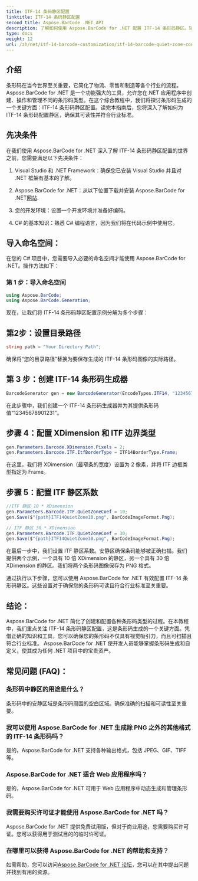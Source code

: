 ```yaml
---
title: ITF-14 条码静区配置
linktitle: ITF-14 条码静区配置
second_title: Aspose.BarCode .NET API
description: 了解如何使用 Aspose.BarCode for .NET 配置 ITF-14 条形码静区。轻松确保可读性和合规性。
type: docs
weight: 12
url: /zh/net/itf-14-barcode-customization/itf-14-barcode-quiet-zone-configuration/
---
```


## 介绍

条形码在当今世界至关重要，它简化了物流、零售和制造等各个行业的流程。 Aspose.BarCode for .NET 是一个功能强大的工具，允许您在.NET 应用程序中创建、操作和管理不同的条形码类型。在这个综合教程中，我们将探讨条形码生成的一个关键方面：ITF-14 条形码静区配置。读完本指南后，您将深入了解如何为 ITF-14 条形码配置静区，确保其可读性并符合行业标准。

## 先决条件

在我们使用 Aspose.BarCode for .NET 深入了解 ITF-14 条形码静区配置的世界之前，您需要满足以下先决条件：

1. Visual Studio 和 .NET Framework：确保您已安装 Visual Studio 并且对 .NET 框架有基本的了解。

2.  Aspose.BarCode for .NET：从以下位置下载并安装 Aspose.BarCode for .NET[网站](https://releases.aspose.com/barcode/net/).

3. 您的开发环境：设置一个开发环境并准备好编码。

4. C# 的基本知识：熟悉 C# 编程语言，因为我们将在代码示例中使用它。

## 导入命名空间：

在您的 C# 项目中，您需要导入必要的命名空间才能使用 Aspose.BarCode for .NET。操作方法如下：

### 第 1 步：导入命名空间

```csharp
using Aspose.BarCode;
using Aspose.BarCode.Generation;
```

现在，让我们将 ITF-14 条形码静区配置示例分解为多个步骤：

## 第2步：设置目录路径

```csharp
string path = "Your Directory Path";
```

确保将“您的目录路径”替换为要保存生成的 ITF-14 条形码图像的实际路径。

## 第 3 步：创建 ITF-14 条形码生成器

```csharp
BarcodeGenerator gen = new BarcodeGenerator(EncodeTypes.ITF14, "12345678901231");
```

在此步骤中，我们创建一个 ITF-14 条形码生成器并为其提供条形码值“12345678901231”。

## 步骤 4：配置 XDimension 和 ITF 边界类型

```csharp
gen.Parameters.Barcode.XDimension.Pixels = 2;
gen.Parameters.Barcode.ITF.ItfBorderType = ITF14BorderType.Frame;
```

在这里，我们将 XDimension（最窄条的宽度）设置为 2 像素，并将 ITF 边框类型指定为 Frame。

## 步骤 5：配置 ITF 静区系数

```csharp
//ITF 静区 10 * XDimension
gen.Parameters.Barcode.ITF.QuietZoneCoef = 10;
gen.Save($"{path}ITF14QuietZone10.png", BarCodeImageFormat.Png);

// ITF 静区 30 * XDimension
gen.Parameters.Barcode.ITF.QuietZoneCoef = 30;
gen.Save($"{path}ITF14QuietZone30.png", BarCodeImageFormat.Png);
```

在最后一步中，我们设置 ITF 静区系数。安静区确保条码能够被正确扫描。我们提供两个示例，一个具有 10 倍 XDimension 的静区，另一个具有 30 倍 XDimension 的静区。我们将两个条形码图像保存为 PNG 格式。

通过执行以下步骤，您可以使用 Aspose.BarCode for .NET 有效配置 ITF-14 条形码静区。这些设置对于确保您的条形码可读且符合行业标准至关重要。

## 结论：

Aspose.BarCode for .NET 简化了创建和配置各种条形码类型的过程。在本教程中，我们重点关注 ITF-14 条形码静区配置，这是条形码生成的一个关键方面。凭借正确的知识和工具，您可以确保您的条形码不仅具有视觉吸引力，而且可扫描且符合行业标准。 Aspose.BarCode for .NET 使开发人员能够掌握条形码生成和自定义，使其成为任何 .NET 项目中的宝贵资产。

## 常见问题 (FAQ)：

### 条形码中静区的用途是什么？
条形码中的安静区域是条形码周围的空白区域。确保准确的扫描和可读性至关重要。

### 我可以使用 Aspose.BarCode for .NET 生成除 PNG 之外的其他格式的 ITF-14 条形码吗？
是的，Aspose.BarCode for .NET 支持各种输出格式，包括 JPEG、GIF、TIFF 等。

### Aspose.BarCode for .NET 适合 Web 应用程序吗？
是的，Aspose.BarCode for .NET 可用于 Web 应用程序中动态生成和管理条形码。

### 我需要购买许可证才能使用 Aspose.BarCode for .NET 吗？
Aspose.BarCode for .NET 提供免费试用版，但对于商业用途，您需要购买许可证。您可以获得用于测试目的的临时许可证。

### 在哪里可以获得 Aspose.BarCode for .NET 的帮助和支持？
如需帮助，您可以访问[Aspose.BarCode for .NET 论坛](https://forum.aspose.com/c/barcode/13)，您可以在其中提出问题并找到有用的资源。

